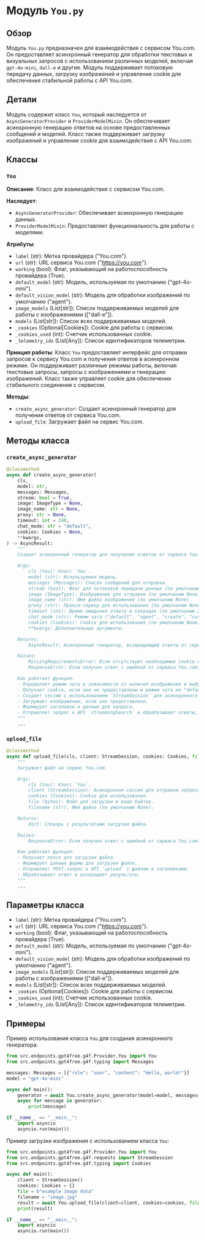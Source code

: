 # Модуль `You.py`

## Обзор

Модуль `You.py` предназначен для взаимодействия с сервисом You.com. Он предоставляет асинхронный генератор для обработки текстовых и визуальных запросов с использованием различных моделей, включая `gpt-4o-mini`, `dall-e` и другие. Модуль поддерживает потоковую передачу данных, загрузку изображений и управление cookie для обеспечения стабильной работы с API You.com.

## Детали

Модуль содержит класс `You`, который наследуется от `AsyncGeneratorProvider` и `ProviderModelMixin`. Он обеспечивает асинхронную генерацию ответов на основе предоставленных сообщений и моделей. Класс также поддерживает загрузку изображений и управление cookie для взаимодействия с API You.com.

## Классы

### `You`

**Описание**: Класс для взаимодействия с сервисом You.com.

**Наследует**:
- `AsyncGeneratorProvider`: Обеспечивает асинхронную генерацию данных.
- `ProviderModelMixin`: Предоставляет функциональность для работы с моделями.

**Атрибуты**:
- `label` (str): Метка провайдера ("You.com").
- `url` (str): URL сервиса You.com ("https://you.com").
- `working` (bool): Флаг, указывающий на работоспособность провайдера (True).
- `default_model` (str): Модель, используемая по умолчанию ("gpt-4o-mini").
- `default_vision_model` (str): Модель для обработки изображений по умолчанию ("agent").
- `image_models` (List[str]): Список поддерживаемых моделей для работы с изображениями (["dall-e"]).
- `models` (List[str]): Список всех поддерживаемых моделей.
- `_cookies` (Optional[Cookies]): Cookie для работы с сервисом.
- `_cookies_used` (int): Счетчик использованных cookie.
- `_telemetry_ids` (List[Any]): Список идентификаторов телеметрии.

**Принцип работы**:
Класс `You` предоставляет интерфейс для отправки запросов к сервису You.com и получения ответов в асинхронном режиме. Он поддерживает различные режимы работы, включая текстовые запросы, запросы с изображениями и генерацию изображений. Класс также управляет cookie для обеспечения стабильного соединения с сервисом.

**Методы**:
- `create_async_generator`: Создает асинхронный генератор для получения ответов от сервиса You.com.
- `upload_file`: Загружает файл на сервис You.com.

## Методы класса

### `create_async_generator`

```python
@classmethod
async def create_async_generator(
    cls,
    model: str,
    messages: Messages,
    stream: bool = True,
    image: ImageType = None,
    image_name: str = None,
    proxy: str = None,
    timeout: int = 240,
    chat_mode: str = "default",
    cookies: Cookies = None,
    **kwargs,
) -> AsyncResult:
    """
    Создает асинхронный генератор для получения ответов от сервиса You.com.

    Args:
        cls (You): Класс `You`.
        model (str): Используемая модель.
        messages (Messages): Список сообщений для отправки.
        stream (bool): Флаг для потоковой передачи данных (по умолчанию True).
        image (ImageType): Изображение для отправки (по умолчанию None).
        image_name (str): Имя файла изображения (по умолчанию None).
        proxy (str): Прокси-сервер для использования (по умолчанию None).
        timeout (int): Время ожидания ответа в секундах (по умолчанию 240).
        chat_mode (str): Режим чата ("default", "agent", "create", "custom").
        cookies (Cookies): Cookie для использования (по умолчанию None).
        **kwargs: Дополнительные аргументы.

    Returns:
        AsyncResult: Асинхронный генератор, возвращающий ответы от сервиса You.com.

    Raises:
        MissingRequirementsError: Если отсутствуют необходимые cookie и не удается получить их автоматически.
        ResponseError: Если получен ответ с ошибкой от сервиса You.com.

    Как работает функция:
    - Определяет режим чата в зависимости от наличия изображения и выбранной модели.
    - Получает cookie, если они не предоставлены и режим чата не "default".
    - Создает сессию с использованием `StreamSession` для асинхронного взаимодействия с сервисом.
    - Загружает изображение, если оно предоставлено.
    - Формирует заголовки и данные для запроса.
    - Отправляет запрос к API `streamingSearch` и обрабатывает ответы, возвращая их через генератор.
    """
    ...
```

### `upload_file`

```python
@classmethod
async def upload_file(cls, client: StreamSession, cookies: Cookies, file: bytes, filename: str = None) -> dict:
    """
    Загружает файл на сервис You.com.

    Args:
        cls (You): Класс `You`.
        client (StreamSession): Асинхронная сессия для отправки запросов.
        cookies (Cookies): Cookie для использования.
        file (bytes): Файл для загрузки в виде байтов.
        filename (str): Имя файла (по умолчанию None).

    Returns:
        dict: Словарь с результатами загрузки файла.

    Raises:
        ResponseError: Если получен ответ с ошибкой от сервиса You.com.

    Как работает функция:
    - Получает nonce для загрузки файла.
    - Формирует данные формы для загрузки файла.
    - Отправляет POST-запрос к API `upload` с файлом и заголовками.
    - Обрабатывает ответ и возвращает результаты.
    """
    ...
```

## Параметры класса

- `label` (str): Метка провайдера ("You.com").
- `url` (str): URL сервиса You.com ("https://you.com").
- `working` (bool): Флаг, указывающий на работоспособность провайдера (True).
- `default_model` (str): Модель, используемая по умолчанию ("gpt-4o-mini").
- `default_vision_model` (str): Модель для обработки изображений по умолчанию ("agent").
- `image_models` (List[str]): Список поддерживаемых моделей для работы с изображениями (["dall-e"]).
- `models` (List[str]): Список всех поддерживаемых моделей.
- `_cookies` (Optional[Cookies]): Cookie для работы с сервисом.
- `_cookies_used` (int): Счетчик использованных cookie.
- `_telemetry_ids` (List[Any]): Список идентификаторов телеметрии.

## Примеры

Пример использования класса `You` для создания асинхронного генератора:

```python
from src.endpoints.gpt4free.g4f.Provider.You import You
from src.endpoints.gpt4free.g4f.typing import Messages

messages: Messages = [{"role": "user", "content": "Hello, world!"}]
model = "gpt-4o-mini"

async def main():
    generator = await You.create_async_generator(model=model, messages=messages)
    async for message in generator:
        print(message)

if __name__ == "__main__":
    import asyncio
    asyncio.run(main())
```

Пример загрузки изображения с использованием класса `You`:

```python
from src.endpoints.gpt4free.g4f.Provider.You import You
from src.endpoints.gpt4free.g4f.requests import StreamSession
from src.endpoints.gpt4free.g4f.typing import Cookies

async def main():
    client = StreamSession()
    cookies: Cookies = {}
    file = b"example image data"
    filename = "image.jpg"
    result = await You.upload_file(client=client, cookies=cookies, file=file, filename=filename)
    print(result)

if __name__ == "__main__":
    import asyncio
    asyncio.run(main())
```